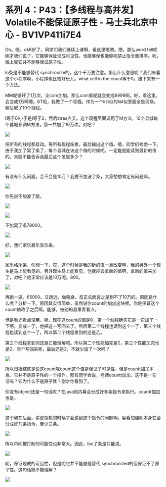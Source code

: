 # 系列 4：P43：【多线程与高并发】Volatile不能保证原子性 - 马士兵北京中心 - BV1VP411i7E4

Oh。嗯。okK好了，同学们我们继续上课啊，看这里嗯嗯。嗯，那么word tell呢刚才我们说了，它能够保证现成可见性，也能够保也能够呃禁止指令重排序。呃，微上呢它并不能够保证原子性。

lo条是不能够替代 synchronize的，这个千万要注意。那么什么意思呢？我们来看这个小程序啊，小程序也比较好玩儿。what cell in the count等于0。接下来有一个方法。

MM呢循环了1万次，让com加加。那么com值呢就会变成9999啊。好，看这里。会变成1万啊嗯。6T呃，我做了一个现程。作为一个list似的list似里面全是现场。聊后取了10个线程。

I等于0I小于是I等于2，然后stres点艾。这个现程里面调用了M方法。10个县城每个县城都调M方法，那一共加了10万次，对吧？



![](img/03188fc387f674f2ed3e867acaedde43_1.png)

把所有的线程都启动。等所有现程结束。最后输出这个值。嗯，同学们考虑一下。由于我加了窝了条了，每个县城在访这个值的时候呢，一定能是能读到最新的值的。来能不能告诉我最后这个值是多少？



![](img/03188fc387f674f2ed3e867acaedde43_3.png)

有没有什么问题，会不会是10万？我要不加波了条，大家想想肯定有问题嘛。

![](img/03188fc387f674f2ed3e867acaedde43_5.png)

你先说不加波了跳。

![](img/03188fc387f674f2ed3e867acaedde43_7.png)

![](img/03188fc387f674f2ed3e867acaedde43_8.png)

不加窝了条78000。

![](img/03188fc387f674f2ed3e867acaedde43_10.png)

好，我们家乐嘉乐宝乐条。

![](img/03188fc387f674f2ed3e867acaedde43_12.png)

家乐格乐条，你想一下，哎，这个时候是我的新的值一旦改变啊，我的另外一个现生是马上能看见的。另外现生马上能看见，他就应该拿新的值啊，拿新的值来加了，对吧？他正常应该是10万呢。800。



![](img/03188fc387f674f2ed3e867acaedde43_14.png)

再跑一遍。65000。又跑远。做晚身。反正总而言之是到不了10万的。原因是什么呢？分析一下。原因其实很简单，虽然说你count的加加这块呢。你是保证这个count值改了之后啊，能够。被别的县乘客看点。

但是看光看点没用。呃，现在这count的值是0，第一个线程确实它是一它加了一下啊，变成一了，他把这一写回去了。然后第二个线程也读到这个一了，第三个线程也读到这个一了。所以第二个线程拿到的还是乙。

第三个线程拿到的还是乙能理解吧。所以第二个性能加完是2，第三个性能加完也是2，两个写回来呢，最后还是2，不就少加了一次吗？



![](img/03188fc387f674f2ed3e867acaedde43_16.png)

所以归根结底是说这count呢count这个值是保证了可见性，但是countt加加本身。它并不是原子性的一个操作。那有同学会说，老师countt加加，这不是一句话吗？它为什么不是原子性？刚才你看到了。

你没有object还是一句话呢？在java的内幕会分成好多条指令来执行。countt加加也是。

![](img/03188fc387f674f2ed3e867acaedde43_18.png)

这个我在后面。讲虚拟机的时候才会讲到这个指令的问题啊。客看加佳呢本身它会分成好几条指令，至少三条。

![](img/03188fc387f674f2ed3e867acaedde43_20.png)

所以中间被打断的可能性也非常大。因此，loc了条是只能说。

![](img/03188fc387f674f2ed3e867acaedde43_22.png)

呃，保证现成的可见性，但是呢它并不能够是替代 synchronized的但保证不了原子性。这句话能不能理解？



![](img/03188fc387f674f2ed3e867acaedde43_24.png)